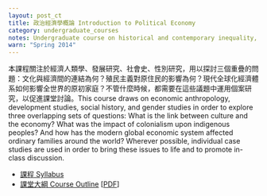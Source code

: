 ```yaml
---
layout: post_ct
title: 政治經濟學概論 Introduction to Political Economy
category: undergraduate_courses
notes: Undergraduate course on historical and contemporary inequality, focusing on the colonial encounter as well as issues pertaining to class, race, and gender.
warn: "Spring 2014"
---
```



本課程關注於經濟人類學、發展研究、社會史、性別研究，用以探討三個重疊的問題：文化與經濟間的連結為何？殖民主義對原住民的影響為何？現代全球化經濟體系如何影響全世界的原初家庭？不管什麼時候，都需要在這些議題中運用個案研究，以促進課堂討論。This course draws on economic anthropology, development studies, social history, and gender studies in order to explore three overlapping sets of questions: What is the link between culture and the economy? What was the impact of colonialism upon indigenous peoples? And how has the modern global economic system affected ordinary families around the world? Wherever possible, individual case studies are used in order to bring these issues to life and to promote in-class discussion.

* [課程 Syllabus][syllabas]
* [課堂大綱 Course Outline][outline] [[PDF][pdf]]

[syllabas]:http://kerim.pancakeapps.com/Political%20Economy%20Syllabus
[outline]:https://docs.google.com/spreadsheet/pub?key=0AlIzY9pLiJVZdDhRdDNSN0x3dV96cnFZNV9CSUQ0ckE&single=true&gid=0&output=html
[pdf]:https://docs.google.com/spreadsheet/pub?key=0AlIzY9pLiJVZdDhRdDNSN0x3dV96cnFZNV9CSUQ0ckE&single=true&gid=0&output=pdf
